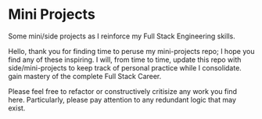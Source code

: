 # Mini Projects
 Some mini/side projects as I reinforce my Full Stack Engineering skills.

Hello, thank you for finding time to peruse my mini-projects repo; I hope you find any of these inspiring.
I will, from time to time, update this repo with side/mini-projects to keep track of personal practice while I consolidate. gain mastery of the complete Full Stack Career.

Please feel free to refactor or constructively critisize any work you find here. Particularly, please pay attention to any redundant logic that may exist.
